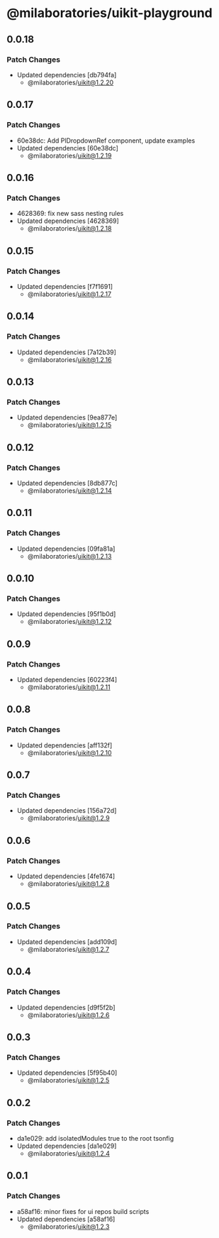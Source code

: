 # @milaboratories/uikit-playground

## 0.0.18

### Patch Changes

- Updated dependencies [db794fa]
  - @milaboratories/uikit@1.2.20

## 0.0.17

### Patch Changes

- 60e38dc: Add PlDropdownRef component, update examples
- Updated dependencies [60e38dc]
  - @milaboratories/uikit@1.2.19

## 0.0.16

### Patch Changes

- 4628369: fix new sass nesting rules
- Updated dependencies [4628369]
  - @milaboratories/uikit@1.2.18

## 0.0.15

### Patch Changes

- Updated dependencies [f7f1691]
  - @milaboratories/uikit@1.2.17

## 0.0.14

### Patch Changes

- Updated dependencies [7a12b39]
  - @milaboratories/uikit@1.2.16

## 0.0.13

### Patch Changes

- Updated dependencies [9ea877e]
  - @milaboratories/uikit@1.2.15

## 0.0.12

### Patch Changes

- Updated dependencies [8db877c]
  - @milaboratories/uikit@1.2.14

## 0.0.11

### Patch Changes

- Updated dependencies [09fa81a]
  - @milaboratories/uikit@1.2.13

## 0.0.10

### Patch Changes

- Updated dependencies [95f1b0d]
  - @milaboratories/uikit@1.2.12

## 0.0.9

### Patch Changes

- Updated dependencies [60223f4]
  - @milaboratories/uikit@1.2.11

## 0.0.8

### Patch Changes

- Updated dependencies [aff132f]
  - @milaboratories/uikit@1.2.10

## 0.0.7

### Patch Changes

- Updated dependencies [156a72d]
  - @milaboratories/uikit@1.2.9

## 0.0.6

### Patch Changes

- Updated dependencies [4fe1674]
  - @milaboratories/uikit@1.2.8

## 0.0.5

### Patch Changes

- Updated dependencies [add109d]
  - @milaboratories/uikit@1.2.7

## 0.0.4

### Patch Changes

- Updated dependencies [d9f5f2b]
  - @milaboratories/uikit@1.2.6

## 0.0.3

### Patch Changes

- Updated dependencies [5f95b40]
  - @milaboratories/uikit@1.2.5

## 0.0.2

### Patch Changes

- da1e029: add isolatedModules true to the root tsonfig
- Updated dependencies [da1e029]
  - @milaboratories/uikit@1.2.4

## 0.0.1

### Patch Changes

- a58af16: minor fixes for ui repos build scripts
- Updated dependencies [a58af16]
  - @milaboratories/uikit@1.2.3
